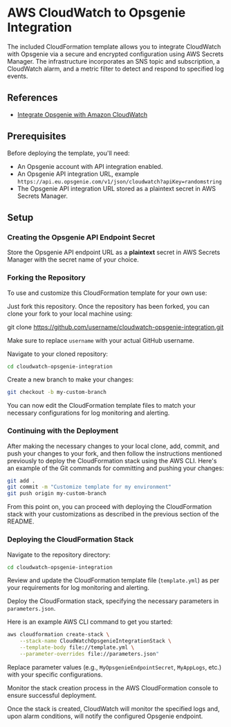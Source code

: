 # AWS CloudWatch to Opsgenie Integration

The included CloudFormation template allows you to integrate CloudWatch with Opsgenie via a secure and encrypted configuration using AWS Secrets Manager. The infrastructure incorporates an SNS topic and subscription, a CloudWatch alarm, and a metric filter to detect and respond to specified log events.

## References

- [Integrate Opsgenie with Amazon CloudWatch](https://support.atlassian.com/opsgenie/docs/integrate-opsgenie-with-amazon-cloudwatch/)

## Prerequisites

Before deploying the template, you'll need:

- An Opsgenie account with API integration enabled.
- An Opsgenie API integration URL, example `https://api.eu.opsgenie.com/v1/json/cloudwatch?apiKey=randomstring`
- The Opsgenie API integration URL stored as a plaintext secret in AWS Secrets Manager.

## Setup

### Creating the Opsgenie API Endpoint Secret

Store the Opsgenie API endpoint URL as a **plaintext** secret in AWS Secrets Manager with the secret name of your choice.

### Forking the Repository

To use and customize this CloudFormation template for your own use:

Just fork this repository. Once the repository has been forked, you can clone your fork to your local machine using:

git clone https://github.com/username/cloudwatch-opsgenie-integration.git

Make sure to replace `username` with your actual GitHub username.

Navigate to your cloned repository:

```bash
cd cloudwatch-opsgenie-integration
```

Create a new branch to make your changes:

```bash
git checkout -b my-custom-branch
```

You can now edit the CloudFormation template files to match your necessary configurations for log monitoring and alerting.

### Continuing with the Deployment

After making the necessary changes to your local clone, add, commit, and push your changes to your fork, and then follow the instructions mentioned previously to deploy the CloudFormation stack using the AWS CLI. Here's an example of the Git commands for committing and pushing your changes:

```bash
git add .
git commit -m "Customize template for my environment"
git push origin my-custom-branch
```

From this point on, you can proceed with deploying the CloudFormation stack with your customizations as described in the previous section of the README.

### Deploying the CloudFormation Stack

Navigate to the repository directory:

```bash
cd cloudwatch-opsgenie-integration
```

Review and update the CloudFormation template file (`template.yml`) as per your requirements for log monitoring and alerting.

Deploy the CloudFormation stack, specifying the necessary parameters in `parameters.json`.

Here is an example AWS CLI command to get you started:

```bash
aws cloudformation create-stack \
    --stack-name CloudWatchOpsgenieIntegrationStack \
    --template-body file://template.yml \
    --parameter-overrides file://parameters.json"
```

Replace parameter values (e.g., `MyOpsgenieEndpointSecret`, `MyAppLogs`, etc.) with your specific configurations.

Monitor the stack creation process in the AWS CloudFormation console to ensure successful deployment.

Once the stack is created, CloudWatch will monitor the specified logs and, upon alarm conditions, will notify the configured Opsgenie endpoint.
